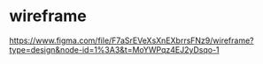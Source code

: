 # wireframe

https://www.figma.com/file/F7aSrEVeXsXnEXbrrsFNz9/wireframe?type=design&node-id=1%3A3&t=MoYWPqz4EJ2yDsqo-1